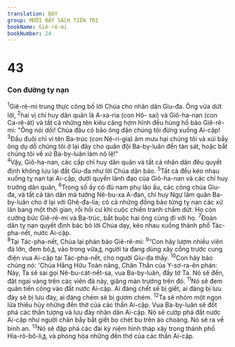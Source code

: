 ```yaml
---
translation: BDY
group: MƯỜI BẢY SÁCH TIÊN TRI
bookName: Giê-rê-mi 
bookNumber: 24
---
```


<div class="title"><h1>43</h1><h3>Con đường ty nạn</h3></div>
<span class="verse gie_43_1"><sup>1</sup>Giê-rê-mi trung thực công bố lời Chúa cho nhân dân Giu-đa. Ông vừa dứt lời, </span>
<span class="verse gie_43_2"><sup>2</sup>hai vị chỉ huy dân quân là A-xa-ria (con Hô- sai) và Giô-ha-nan (con Ca-rê-át) và tất cả những tên kiêu căng hợm hĩnh đều hùng hổ bảo Giê-rê-mi: &#34;Ông nói dối! Chúa đâu có bảo ông dặn chúng tôi đừng xuống Ai-cập! </span>
<span class="verse gie_43_3"><sup>3</sup>Đầu đuôi chỉ vì tên Ba-trúc (con Nê-ri-gia) âm mưu hại chúng tôi và xúi bẫy ông dụ dỗ chúng tôi ở lại đây cho quân đội Ba-by-luân đến tàn sát, hoặc bắt chúng tôi về xứ Ba-by-luân làm nô lệ!&#34;<br/></span>
<span class="verse gie_43_4"><sup>4</sup>Vậy, Giô-ha-nan, các cấp chỉ huy dân quân và tất cả nhân dân đêu quyết định không lưu lại đất Giu-đa như lời Chúa dặn bảo. </span>
<span class="verse gie_43_5"><sup>5</sup>Tất cả đều kéo nhau xuống tỵ nạn tại Ai-cập, dưới quyền lãnh đạo của Giô-ha-nan và các chỉ huy trưởng dân quân, </span>
<span class="verse gie_43_6"><sup>6</sup>Trong số ấy có đủ nam phụ lão ấu, các công chúa Giu-đa, và tất cả tàn dân mà tướng Nê-bu-xa A-đan, chỉ huy Ngự lâm quân Ba-by-luân cho ở lại với Ghê-đa-lia; có cả những đồng bào từng tỵ nạn các xứ lân bang một thời gian, rồi hồi cư khi cuộc chiến tranh chấm dứt. Họ còn cưỡng bức Giê-rê-mi và Ba-trúc, bắt buộc hai ông cùng đi với họ. </span>
<span class="verse gie_43_7"><sup>7</sup>Đoàn dân tỵ nạn quyết định bác bỏ lời Chúa dạy, kéo nhau xuống thành phố Tác-pha-nết, nước Ai-cập.<br/></span>
<span class="verse gie_43_8"><sup>8</sup>Tại Tác-pha-nết, Chúa lại phán bảo Giê-rê-mi: </span>
<span class="verse gie_43_9"><sup>9</sup>“Con hãy lượm nhiều viên đá lớn, đem bỏ<a href="#" data-toggle="tooltip" data-placement="bottom" title="Nt giấu">⚓</a> vào trong vữa<a href="#" data-toggle="tooltip" data-placement="bottom" title="Ctd hồ">⚓</a> người ta đang dùng xây cổng trước cung điện vua Ai-cập tại Tác-pha-nết, cho người Giu-đa thấy. </span>
<span class="verse gie_43_10"><sup>10</sup>Con hãy bảo chúng nó: &#39;Chúa Hằng Hữu Toàn năng, Chân Thần của Y-sơ-ra-ên phán: Này, Ta sẽ sai gọi Nê-bu-cát-nết-sa, vua Ba-by-luân, đầy tớ Ta. Nó sẽ đến, đặt ngai vàng trên các viên đá này, giăng màn trướng trên đó. </span>
<span class="verse gie_43_11"><sup>11</sup>Nó sẽ đem quân tiến công vào đất nước Ai-cập. Ai đáng chết sẽ bị giết, ai đáng bị lưu đày sẽ bị lưu đày, ai đáng chém sẽ bị gươm chém. </span>
<span class="verse gie_43_12"><sup>12</sup>Ta sẽ nhóm một ngọn lửa thiêu hủy những đền thờ của các thần Ai-cập. Vua Ba-by-luân sẽ đốt phá các thần tượng và lưu đày nhân dân Ai-cập. Nó sẽ cướp phá đất nước Ai-cập như người chăn bầy bắt giết bọ chét bu trên áo choàng. Nó sẽ ra về bình an. </span>
<span class="verse gie_43_13"><sup>13</sup>Nó sẽ đập phá các đài kỷ niệm hình tháp xây trong thành phố Hia-rô-bô-li<a href="#" data-toggle="tooltip" data-placement="bottom" title="Ctd thành phố các Đền thờ">⚓</a> và phóng hỏa những đền thờ của các thần Ai-cập.</span>
